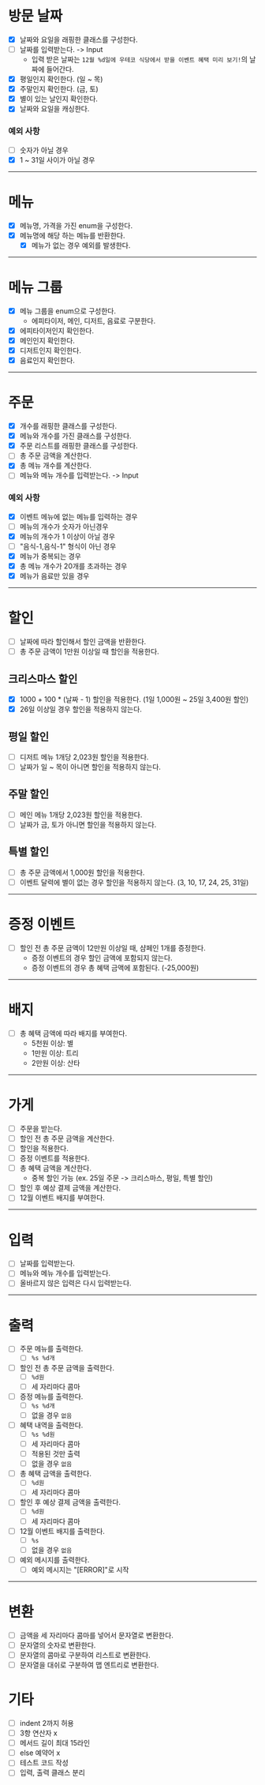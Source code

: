 # 방문 날짜
- [x] 날짜와 요일을 래핑한 클래스를 구성한다.
- [ ] 날짜를 입력받는다. -> Input
  - 입력 받은 날짜는 `12월 %d일에 우테코 식당에서 받을 이벤트 혜택 미리 보기!`의 날짜에 들어간다.
- [x] 평일인지 확인한다. (일 ~ 목)
- [x] 주말인지 확인한다. (금, 토)
- [x] 별이 있는 날인지 확인한다.
- [x] 날짜와 요일을 캐싱한다.

### 예외 사항
- [ ] 숫자가 아닐 경우
- [x] 1 ~ 31일 사이가 아닐 경우
---

# 메뉴
- [x] 메뉴명, 가격을 가진 enum을 구성한다.
- [x] 메뉴명에 해당 하는 메뉴를 반환한다.
  - [x] 메뉴가 없는 경우 예외를 발생한다.
---

# 메뉴 그룹
- [x] 메뉴 그룹을 enum으로 구성한다.
  - 에피타이저, 메인, 디저트, 음료로 구분한다.
- [x] 에피타이저인지 확인한다.
- [x] 메인인지 확인한다.
- [x] 디저트인지 확인한다.
- [x] 음료인지 확인한다.
---

# 주문
- [x] 개수를 래핑한 클래스를 구성한다.
- [x] 메뉴와 개수를 가진 클래스를 구성한다.
- [x] 주문 리스트를 래핑한 클래스를 구성한다.
- [ ] 총 주문 금액을 계산한다.
- [x] 총 메뉴 개수를 계산한다.
- [ ] 메뉴와 메뉴 개수를 입력받는다. -> Input

### 예외 사항
- [x] 이벤트 메뉴에 없는 메뉴를 입력하는 경우
- [ ] 메뉴의 개수가 숫자가 아닌경우
- [x] 메뉴의 개수가 1 이상이 아닐 경우
- [ ] "음식-1,음식-1" 형식이 아닌 경우
- [x] 메뉴가 중복되는 경우
- [x] 총 메뉴 개수가 20개를 초과하는 경우
- [x] 메뉴가 음료만 있을 경우
---

# 할인
- [ ] 날짜에 따라 할인해서 할인 금액을 반환한다.
- [ ] 총 주문 금액이 1만원 이상일 때 할인을 적용한다.

## 크리스마스 할인 
- [x] 1000 + 100 * (날짜 - 1) 할인을 적용한다. (1일 1,000원 ~ 25일 3,400원 할인)
- [x] 26일 이상일 경우 할인을 적용하지 않는다.

## 평일 할인
- [ ] 디저트 메뉴 1개당 2,023원 할인을 적용한다.
- [ ] 날짜가 일 ~ 목이 아니면 할인을 적용하지 않는다.

## 주말 할인
- [ ] 메인 메뉴 1개당 2,023원 할인을 적용한다.
- [ ] 날짜가 금, 토가 아니면 할인을 적용하지 않는다.

## 특별 할인
- [ ] 총 주문 금액에서 1,000원 할인을 적용한다.
- [ ] 이벤트 달력에 별이 없는 경우 할인을 적용하지 않는다. (3, 10, 17, 24, 25, 31일)
---

# 증정 이벤트
- [ ] 할인 전 총 주문 금액이 12만원 이상일 때, 샴페인 1개를 증정한다.
  - 증정 이벤트의 경우 할인 금액에 포함되지 않는다.
  - 증정 이벤트의 경우 총 혜택 금액에 포함된다. (-25,000원)
---

# 배지
- [ ] 총 혜택 금액에 따라 배지를 부여한다.
  - 5천원 이상: 별
  - 1만원 이상: 트리
  - 2만원 이상: 산타
---

# 가게
- [ ] 주문을 받는다.
- [ ] 할인 전 총 주문 금액을 계산한다.
- [ ] 할인을 적용한다.
- [ ] 증정 이벤트를 적용한다.
- [ ] 총 혜택 금액을 계산한다.
  - 중복 할인 가능 (ex. 25일 주문 -> 크리스마스, 평일, 특별 할인)
- [ ] 할인 후 예상 결제 금액을 계산한다.
- [ ] 12월 이벤트 배지를 부여한다.
---

# 입력
- [ ] 날짜를 입력받는다.
- [ ] 메뉴와 메뉴 개수를 입력받는다.
- [ ] 올바르지 않은 입력은 다시 입력받는다.
---

# 출력
- [ ] 주문 메뉴를 출력한다.
  - [ ] `%s %d개`
- [ ] 할인 전 총 주문 금액을 출력한다.
  - [ ] `%d원`
  - [ ] 세 자리마다 콤마
- [ ] 증정 메뉴를 출력한다.
  - [ ] `%s %d개`
  - [ ] 없을 경우 `없음`
- [ ] 혜택 내역을 출력한다.
  - [ ] `%s %d원`
  - [ ] 세 자리마다 콤마
  - [ ] 적용된 것만 출력
  - [ ] 없을 경우 `없음`
- [ ] 총 혜택 금액을 출력한다.
  - [ ] `%d원`
  - [ ] 세 자리마다 콤마
- [ ] 할인 후 예상 결제 금액을 출력한다.
  - [ ] `%d원`
  - [ ] 세 자리마다 콤마
- [ ] 12월 이벤트 배지를 출력한다.
  - [ ] `%s`
  - [ ] 없을 경우 `없음`
- [ ] 예외 메시지를 출력한다.
  - [ ] 예외 메시지는 "[ERROR]"로 시작
---

# 변환
- [ ] 금액을 세 자리마다 콤마를 넣어서 문자열로 변환한다.
- [ ] 문자열의 숫자로 변환한다.
- [ ] 문자열의 콤마로 구분하여 리스트로 변환한다.
- [ ] 문자열을 대쉬로 구분하여 맵 엔트리로 변환한다.

# 기타
- [ ] indent 2까지 허용
- [ ] 3항 연산자 x
- [ ] 메서드 길이 최대 15라인
- [ ] else 예약어 x
- [ ] 테스트 코드 작성
- [ ] 입력, 출력 클래스 분리